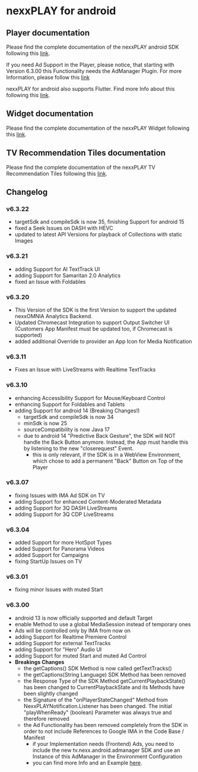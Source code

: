 # nexxPLAY for android

## Player documentation

Please find the complete documentation of the nexxPLAY android SDK following this [link](https://play.docs.nexx.cloud/native-players/nexxplay-for-android).

If you need Ad Support in the Player, please notice, that starting with Version 6.3.00 this Functionality needs the AdManager Plugin. For more Information, please follow this [link](https://play.docs.nexx.cloud/native-players/nexxplay-for-android#ad-support)

nexxPLAY for android also supports Flutter. Find more Info about this following this [link](https://play.docs.nexx.cloud/native-players/nexxplay-for-flutter).

## Widget documentation

Please find the complete documentation of the nexxPLAY Widget following this [link](https://play.docs.nexx.cloud/widgets/widgets-for-native-apps/android-widget).

## TV Recommendation Tiles documentation

Please find the complete documentation of the nexxPLAY TV Recommendation Tiles following this [link](https://play.docs.nexx.cloud/widgets/widgets-for-native-apps/androidtv-channel).


## Changelog

### v6.3.22
* targetSdk and compileSdk is now 35, finishing Support for android 15
* fixed a Seek Issues on DASH with HEVC
* updated to latest API Versions for playback of Collections with static Images

### v6.3.21
* adding Support for AI TextTrack UI
* adding Support for Samaritan 2.0 Analytics
* fixed an Issue with Foldables

### v6.3.20
* This Version of the SDK is the first Version to support the updated nexxOMNIA Analytics Backend.
* Updated Chromecast Integration to support Output Switcher UI (Customers App Manifest must be updated too, if Chromecast is supported)
* added additional Override to provider an App Icon for Media Notification

### v6.3.11
* Fixes an Issue with LiveStreams with Realtime TextTracks

### v6.3.10
* enhancing Accessibility Support for Mouse/Keyboard Control
* enhancing Support for Foldables and Tablets
* adding Support for android 14 (Breaking Changes!)
  - targetSdk and compileSdk is now 34
  - minSdk is now 25
  - sourceCompatibility is now Java 17
  - due to android 14 "Predictive Back Gesture", the SDK will NOT handle the Back Button anymore. Instead, the App must handle this by listening to the new "closerequest" Event.
    - this is only relevant, if the SDK is in a WebView Environment, which chose to add a permanent "Back" Button on Top of the Player

### v6.3.07
* fixing Issues with IMA Ad SDK on TV
* adding Support for enhanced Content-Moderated Metadata
* adding Support for 3Q DASH LiveStreams
* adding Support for 3Q CDP LiveStreams

### v6.3.04
* added Support for more HotSpot Types
* added Support for Panorama Videos
* added Support for Campaigns
* fixing StartUp Issues on TV

### v6.3.01
* fixing minor Issues with muted Start

### v6.3.00
* android 13 is now officially supported and default Target
* enable Method to use a global MediaSession instead of temporary ones
* Ads will be controlled only by IMA from now on
* adding Support for Realtime Premiere Control
* adding Support for external TextTracks
* adding Support for "Hero" Audio UI
* adding Support for muted Start and muted Ad Control
* **Breakings Changes**
  - the getCaptions() SDK Method is now called getTextTracks()
  - the getCaptions(String Language) SDK Method has been removed
  - the Response Type of the SDK Method getCurrentPlaybackState() has been changed to CurrentPlaybackState and its Methods have been slightly changed
  - the Signature of the "onPlayerStateChanged" Method from NexxPLAYNotification.Listener has been changed. The initial "playWhenReady" (boolean) Parameter was always true and therefore removed
  - the Ad Functionality has been removed completely from the SDK in order to not include References to Google IMA in the Code Base / Manifest
    - if your Implementation needs (Frontend) Ads, you need to include the new tv.nexx.android.admanager SDK and use an Instance of this AdManager in the Environment Configuration 
    - you can find more Info and an Example [here](https://play.docs.nexx.cloud/native-players/nexxplay-for-android#ad-support).

